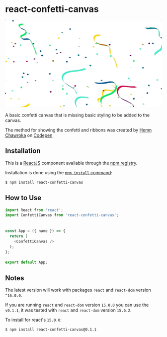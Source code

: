 # react-confetti-canvas

![Gif of what it looks like](assets/canvas.gif)

A basic confetti canvas that is missing basic styling to be added to the canvas.

The method for showing the confetti and ribbons was created by [Hemn Chawroka](https://codepen.io/iprodev/) on [Codepen](https://codepen.io/iprodev/pen/azpWBr)

## Installation

This is a [ReactJS](https://reactjs.org/) component available through the
[npm registry](https://www.npmjs.com/).

Installation is done using the
[`npm install` command](https://docs.npmjs.com/getting-started/installing-npm-packages-locally):

```bash
$ npm install react-confetti-canvas
```

## How to Use

```javascript
import React from 'react';
import ConfettiCanvas from 'react-confetti-canvas';


const App = ({ name }) => {
  return (
    <ConfettiCanvas />
  );
};

export default App;
```

## Notes

The latest version will work with packages `react` and `react-dom` version `^16.0.0`.

If you are running `react` and `react-dom` version `15.0.0` you can use the `v0.1.1`, it was tested with `react` and `react-dom` version `15.6.2`.

To install for react's `15.0.0`:

```bash
$ npm install react-confetti-canvas@0.1.1
```